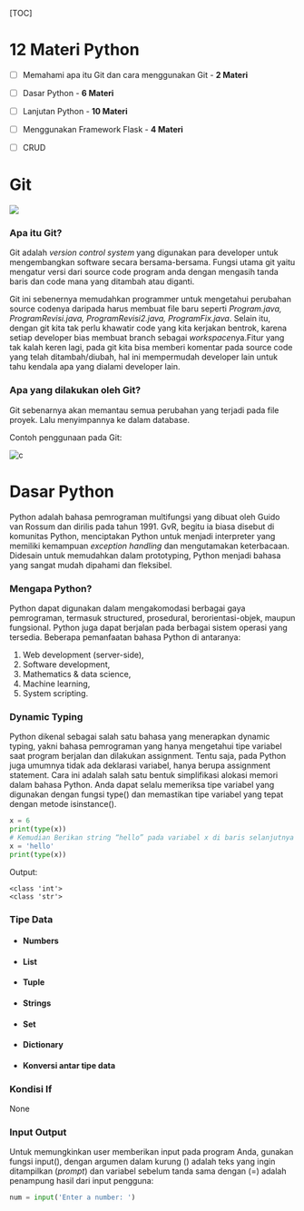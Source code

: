 [TOC]



# 12 Materi Python

- [ ] Memahami apa itu Git dan cara menggunakan Git - **2 Materi**
- [ ] Dasar Python - **6 Materi**
- [ ] Lanjutan Python - **10 Materi**
- [ ] Menggunakan Framework Flask - **4 Materi**
- [ ] CRUD 







# Git



![](mcqueen/image/1_N6oVTvcFjYdSLgkR3CZgvg.png)



### Apa itu Git?

Git adalah *version control system* yang digunakan para developer untuk mengembangkan software secara bersama-bersama. Fungsi utama git yaitu mengatur versi dari source code program anda dengan mengasih tanda baris dan code mana yang ditambah atau diganti.

Git ini sebenernya memudahkan programmer untuk mengetahui perubahan source codenya daripada harus membuat file baru seperti *Program.java, ProgramRevisi.java,  ProgramRevisi2.java, ProgramFix.java*. Selain itu, dengan git kita tak perlu khawatir code yang kita kerjakan bentrok, karena setiap developer bias membuat branch sebagai *workspace*nya.Fitur yang tak kalah keren lagi, pada git kita bisa memberi komentar pada source code yang telah ditambah/diubah, hal ini mempermudah developer lain untuk tahu  kendala apa yang dialami developer lain.



### Apa yang dilakukan oleh Git?

Git sebenarnya akan memantau semua perubahan yang terjadi pada file proyek. Lalu menyimpannya ke dalam database.



Contoh penggunaan pada Git:

![c](mcqueen/image/fork-git.png)







# Dasar Python

Python adalah bahasa pemrograman multifungsi yang dibuat oleh Guido van Rossum dan dirilis pada tahun 1991. GvR, begitu ia biasa disebut di komunitas Python, menciptakan Python untuk menjadi interpreter yang memiliki kemampuan *exception handling* dan mengutamakan keterbacaan. Didesain untuk memudahkan dalam prototyping, Python menjadi bahasa yang sangat mudah dipahami dan fleksibel.



### **Mengapa Python?**

Python dapat digunakan dalam mengakomodasi berbagai gaya pemrograman, termasuk structured, prosedural, berorientasi-objek, maupun fungsional. Python juga dapat berjalan pada berbagai sistem operasi yang tersedia. Beberapa pemanfaatan bahasa Python di antaranya:

1. Web development (server-side),
2. Software development,
3. Mathematics & data science,
4. Machine learning,
5. System scripting.



### Dynamic Typing

Python dikenal sebagai salah satu bahasa yang menerapkan dynamic typing, yakni bahasa pemrograman yang hanya mengetahui tipe variabel saat program berjalan dan dilakukan assignment. Tentu saja, pada Python juga umumnya tidak ada deklarasi variabel, hanya berupa assignment statement. Cara ini adalah salah satu bentuk simplifikasi alokasi memori dalam bahasa Python. Anda dapat selalu memeriksa tipe variabel yang digunakan dengan fungsi type() dan memastikan tipe variabel yang tepat dengan metode isinstance().

```python
x = 6  
print(type(x))
# Kemudian Berikan string “hello” pada variabel x di baris selanjutnya
x = 'hello'
print(type(x))
```

Output:

```
<class 'int'>
<class 'str'>
```



### Tipe Data

- #### **Numbers**

- #### **List**

- #### **Tuple**

- #### **Strings**

- #### **Set**

- #### **Dictionary**

- #### Konversi antar tipe data





### Kondisi If

None



### Input Output

Untuk memungkinkan user memberikan input pada program Anda, gunakan fungsi input(), dengan argumen dalam kurung () adalah teks yang ingin ditampilkan (*prompt*) dan variabel sebelum tanda sama dengan (=) adalah penampung hasil dari input pengguna:

```python
num = input('Enter a number: ')
```

